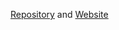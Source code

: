 [Repository](https://github.com/av-hart/av-hart.github.io)
and
[Website](https://av-hart.github.io)
